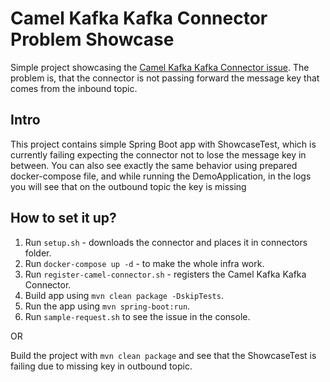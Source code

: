# Camel Kafka Kafka Connector Problem Showcase

Simple project showcasing the
[Camel Kafka Kafka Connector issue](https://github.com/apache/camel-kafka-connector/issues/988).
The problem is, that the connector is not passing forward the message key that comes from the inbound topic.

## Intro

This project contains simple Spring Boot app with ShowcaseTest, which is currently failing expecting the connector not
to lose the message key in between. You can also see exactly the same behavior using prepared docker-compose file, and
while running the DemoApplication, in the logs you will see that on the outbound topic the key is missing

## How to set it up?

1. Run `setup.sh` - downloads the connector and places it in connectors folder.
2. Run `docker-compose up -d` - to make the whole infra work.
3. Run `register-camel-connector.sh` - registers the Camel Kafka Kafka Connector.
4. Build app using `mvn clean package -DskipTests`.
5. Run the app using `mvn spring-boot:run`.
6. Run `sample-request.sh` to see the issue in the console.

OR

Build the project with `mvn clean package` and see that the ShowcaseTest is failing due to missing key in outbound topic.
